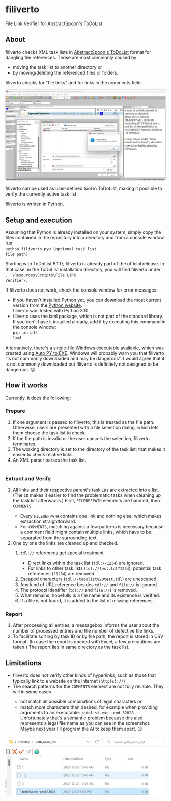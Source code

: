 # filiverto
File Link Verifier for AbstractSpoon's ToDoList

## About

filiverto checks XML task lists in [AbstractSpoon's ToDoList](https://github.com/abstractspoon/ToDoList_8.1) format for dangling file references. Those are most commonly caused by 
  - moving the task list to another directory or
  - by moving/deleting the referenced files or folders.
  
filiverto checks for "file links" and for links in the comments field.

![Screenshot of ToDoList preferences with filiverto set up as user-defined tool](screenshots/filiverto_user-defined-tool.jpg)

filiverto can be used as user-defined tool in ToDoList, making it possible to verify the currently active task list.

filiverto is written in Python.

## Setup and execution
Assuming that Python is already installed on your system, simply copy the files contained in the repository into a directory and from a console window run:<br/>
<code>python filiverto.pyw [optional task list file path]</code><br/>

Starting with ToDoList 8.1.17, filiverto is already part of the official release. In that case, in the ToDoList installation directory, you will find filiverto under <code>...\\Resources\\Scripts\\File Link Verifier\\</code>.<br>

If filiverto does not work, check the console window for error messages:
- If you haven't installed Python yet, you can download the most current version from the [Python website](https://www.python.org/downloads/).<br/>
filiverto was tested with Python 3.10.
- filiverto uses the lxml package, which is not part of the standard library. If you don't have it installed already, add it by executing this command in the console window:<br/>
<code>pip install lxml</code>

Alternatively, there's a [single-file Windows executable](https://github.com/schnodo/filiverto/blob/main/output/filiverto.exe) available, which was created using [Auto PY to EXE](https://pypi.org/project/auto-py-to-exe/). Windows will probably warn you that filiverto "is not commonly downloaded and may be dangerous". I would agree that it is not commonly downloaded but filiverto is definitely not designed to be dangerous. 😊
## How it works
Currently, it does the following:

### Prepare
<ol>
  <li>If one argument is passed to filiverto, this is treated as the file path. Otherwise, users are presented with a file selection dialog, which lets them choose the task list to check.</li>
  <li>If the file path is invalid or the user cancels the selection, filiverto terminates.</li>
  <li>The working directory is set to the directory of the task list; that makes it easier to check relative links.</li>
  <li>An XML parser parses the task list.</li><br>
</ol>

### Extract and Verify
<ol>
  <li>All links and their respective parent's task <code>IDs</code> are extracted into a list. (The <code>ID</code> makes it easier to find the problematic tasks when cleaning up the task list afterwards.) First, <code>FILEREFPATH</code> elements are handled, then <code>COMMENTS</code>.</li>
  <ul>
    <li>Every <code>FILEREFPATH</code> contains one link and nothing else, which makes extraction straightforward.</li>
    <li>For <code>COMMENTS</code>, matching against a few patterns is necessary because a comment field might contain multiple links, which have to be separated from the surrounding text.</li>
  </ul>
  <li>One by one the links are cleaned up and checked.</li>
  <ol>
    <li><code>tdl://</code> references get special treatment</li>
      <ul>
        <li>Direct links within the task list (<code>tdl://1234</code>) are ignored.</li>
        <li>For links to other task lists (<code>tdl://test.tdl?1234</code>), potential task references (<code>?1234</code>) are removed.</li>
      </ul>
    <li>Escaped characters (<code>tdl://todolist%20test.tdl</code>) are unescaped.</li>
    <li>Any kind of URL reference besides <code>tdl://</code> and <code>file://</code> is ignored.</li>    
    <li>The protocol identifier (<code>tdl://</code> and <code>file://</code>) is removed.</li>
    <li>What remains, hopefully is a file name and its existence is verified.</li>
    <li>If a file is not found, it is added to the list of missing references.</li>
  </ol>    
</ol>

### Report
<ol>
  <li>After processing all entries, a messagebox informs the user about the number of processed entries and the number of defective file links.</li>
  <li>To facilitate sorting by task ID or by file path, the report is stored in CSV format. (In case the report is opened with Excel, a few precautions are taken.) The report lies in same directory as the task list.</li>
</ol>

## Limitations
<ul>
  <li>filiverto does not verify other kinds of hyperlinks, such as those that typically link to a website on the Internet (<code>http(s)://</code>)</li>
  <li>The search patterns for the <code>COMMENTS</code> element are not fully reliable. They will in some cases</li>
  <ul>
    <li>not match all possible combinations of legal characters or</li>
    <li>match more characters than desired, for example when providing arguments to an executable: <code>todolist.exe -cmd 32828</code><br/>
    Unfortunately that's a semantic problem because this also represents a legal file name as you can see in the screenshot. Maybe next year I'll program the AI to keep them apart. 😉</li>
  </ul>
</ul>

![Example of a legal Windows file name that does not look legal](screenshots/unexpectedly_legal_file_name.jpg)


